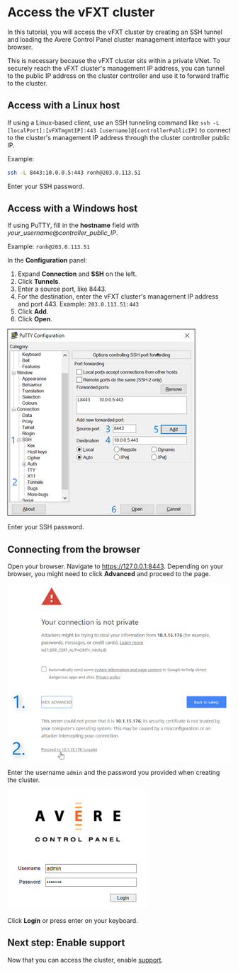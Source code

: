 # Access the vFXT cluster
In this tutorial, you will access the vFXT cluster by creating an SSH tunnel and loading the Avere Control Panel cluster management interface with your browser. 

This is necessary because the vFXT cluster sits within a private VNet. To securely reach the vFXT cluster's management IP address, you can tunnel to the public IP address on the cluster controller and use it to forward traffic to the cluster. 

## Access with a Linux host

If using a Linux-based client, use an SSH tunneling command like `ssh -L [localPort]:[vFXTmgmtIP]:443 [username]@[controllerPublicIP]` to connect to the cluster's management IP address through the cluster controller public IP.

Example:
```sh
ssh -L 8443:10.0.0.5:443 ronh@203.0.113.51
```
Enter your SSH password.

## Access with a Windows host

If using PuTTY, fill in the **hostname** field with *your_username*@*controller_public_IP*.

Example: ``ronh@203.0.113.51``

In the **Configuration** panel: 

1. Expand **Connection** and **SSH** on the left. 
1. Click **Tunnels**. 
1. Enter a source port, like 8443. 
1. For the destination, enter the vFXT cluster's management IP address and port 443. Example: ``203.0.113.51:443``
1. Click **Add**.
1. Click **Open**.

![Screenshot of Putty application showing where to click to add a tunnel](images/20-tunnel-numbered-border-75.png)

Enter your SSH password.

## Connecting from the browser

Open your browser. Navigate to https://127.0.0.1:8443. Depending on your browser, you might need to click **Advanced** and proceed to the page.

![Screenshot of browser showing how to access the advanced options and proceed to the login page](images/21-browser-proceed.png)

Enter the username `admin` and the password you provided when creating the cluster.

![Screenshot of the Avere login page populated with the username admin and a password](images/21b-login.png)

Click **Login** or press enter on your keyboard.

## Next step: Enable support
Now that you can access the cluster, enable [support](enable_support.md).
